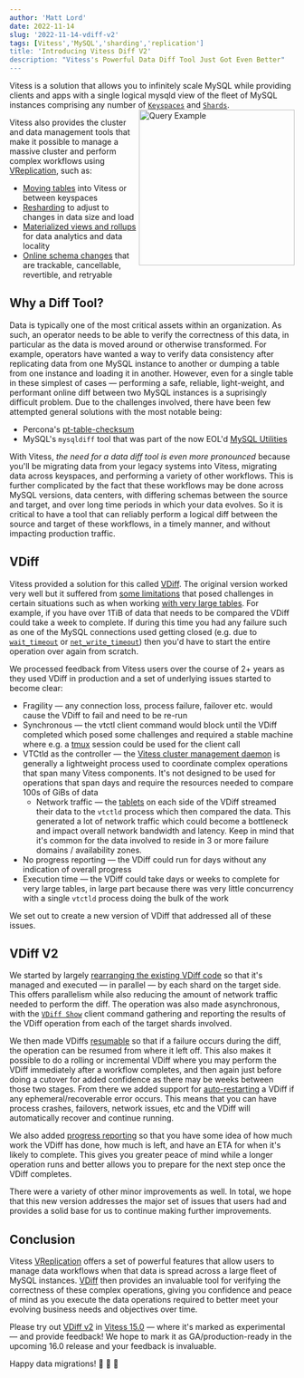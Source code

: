 ```yaml
---
author: 'Matt Lord'
date: 2022-11-14
slug: '2022-11-14-vdiff-v2'
tags: [Vitess','MySQL','sharding','replication']
title: 'Introducing Vitess Diff V2'
description: "Vitess's Powerful Data Diff Tool Just Got Even Better"
---
```


Vitess is a solution that allows you to infinitely scale MySQL while providing clients and apps with a single logical
mysqld view of the fleet of MySQL instances comprising any number of [`Keyspaces`](https://vitess.io/docs/concepts/keyspace/)
and [`Shards`](https://vitess.io/docs/concepts/shard/).
<a href="/img/VitessQueryExample.png"><img src="/img/VitessQueryExample.png" alt="Query Example" width="275" align="right"/></a>

Vitess also provides the cluster and data management tools that make it possible to manage a massive cluster and
perform complex workflows using [VReplication](https://vitess.io/docs/16.0/reference/vreplication/vreplication/), such
as:
  * [Moving tables](https://vitess.io/docs/reference/vreplication/movetables/) into Vitess or between keyspaces
  * [Resharding](https://vitess.io/docs/reference/vreplication/reshard/) to adjust to changes in data size and load
  * [Materialized views and rollups](https://vitess.io/docs/reference/vreplication/materialize/) for data analytics
and data locality
  * [Online schema changes](https://vitess.io/docs/user-guides/schema-changes/managed-online-schema-changes/) that
are trackable, cancellable, revertible, and retryable

## Why a Diff Tool?

Data is typically one of the most critical assets within an organization. As such, an operator needs to be able to
verify the correctness of this data, in particular as the data is moved around or otherwise transformed. For example,
operators have wanted a way to verify data consistency after replicating data from one MySQL instance to another or
dumping a table from one instance and loading it in another. However, even for a single table in these simplest of
cases — performing a safe, reliable, light-weight, and performant online diff between two MySQL instances is a
suprisingly difficult problem. Due to the challenges involved, there have been few attempted general solutions with
the most notable being:
  * Percona's [pt-table-checksum](https://docs.percona.com/percona-toolkit/pt-table-checksum.html)
  * MySQL's `mysqldiff` tool that was part of the now EOL'd [MySQL Utilities](https://downloads.mysql.com/docs/mysql-utilities-1.6-en.pdf)

With Vitess, _the need for a data diff tool is even more pronounced_ because you'll be migrating data from your
legacy systems into Vitess, migrating data across keyspaces, and performing a variety of other workflows. This
is further complicated by the fact that these workflows may be done across MySQL versions, data centers, with
differing schemas between the source and target, and over long time periods in which your data evolves. So it
is critical to have a tool that can reliably perform a logical diff between the source and target of these
workflows, in a timely manner, and without impacting production traffic.

## VDiff

Vitess provided a solution for this called [VDiff](https://vitess.io/docs/reference/vreplication/vdiff/). The original
version worked very well but it suffered from [some limitations](https://vitess.io/docs/15.0/reference/vreplication/vdiff/#note)
that posed challenges in certain situations such as when working [with very large tables](https://vitess.io/docs/15.0/reference/vreplication/vdiff/#using-vdiff-with-huge-tables).
For example, if you have over 1TiB of data that needs to be compared the VDiff could take a week to complete. If
during this time you had any failure such as one of the MySQL connections used getting closed (e.g. due to
[`wait_timeout`](https://dev.mysql.com/doc/refman/en/server-system-variables.html#sysvar_wait_timeout) or
[`net_write_timeout`](https://dev.mysql.com/doc/refman/en/server-system-variables.html#sysvar_net_write_timeout))
then you'd have to start the entire operation over again from scratch.

We processed feedback from Vitess users over the course of 2+ years as they used VDiff in production and a
set of underlying issues started to become clear:
  * Fragility — any connection loss, process failure, failover etc. would cause the VDiff to fail and need to be re-run
  * Synchronous — the vtctl client command would block until the VDiff completed which posed some challenges and required a stable machine where e.g. a [tmux](https://github.com/tmux/tmux/wiki) session could be used for the client call
  * VTCtld as the controller — the [Vitess cluster management daemon](https://vitess.io/docs/reference/programs/vtctld/) is generally a lightweight process used to coordinate complex operations that span many Vitess components. It's not designed to be used for operations that span days and require the resources needed to compare 100s of GiBs of data
    * Network traffic — the [tablets](https://vitess.io/docs/concepts/tablet/) on each side of the VDiff streamed their
    data to the `vtctld` process which then compared the data. This generated a lot of network traffic which could
    become a bottleneck and impact overall network bandwidth and latency. Keep in mind that it's common for the data
    involved to reside in 3 or more failure domains / availability zones.
  * No progress reporting — the VDiff could run for days without any indication of overall progress
  * Execution time — the VDiff could take days or weeks to complete for very large tables, in large part because there
  was very little concurrency with a single `vtctld` process doing the bulk of the work

We set out to create a new version of VDiff that addressed all of these issues.

## VDiff V2

We started by largely [rearranging the existing VDiff code](https://github.com/vitessio/vitess/pull/10382) so that
it's managed and executed — in parallel — by each shard on the target side. This offers parallelism while also
reducing the amount of network traffic needed to perform the diff. The operation was also made asynchronous, with the
[`VDiff Show`](https://vitess.io/docs/15.0/reference/vreplication/vdiff2/#show-progressstatus-of-a-vdiff)
client command gathering and reporting the results of the VDiff operation from each of the target shards involved.

We then made VDiffs [resumable](https://github.com/vitessio/vitess/pull/10497) so that if a failure occurs during
the diff, the operation can be resumed from where it left off. This also makes it possible to do a rolling or
incremental VDiff where you may perform the VDiff immediately after a workflow completes, and then again just before
doing a cutover for added confidence as there may be weeks between those two stages. From there we added support for
[auto-restarting](https://github.com/vitessio/vitess/pull/10639) a VDiff if any ephemeral/recoverable error occurs.
This means that you can have process crashes, failovers, network issues, etc and the VDiff will automatically
recover and continue running.

We also added [progress reporting](https://github.com/vitessio/vitess/pull/10639) so that you have some idea of
how much work the VDiff has done, how much is left, and have an ETA for when it's likely to complete. This gives
you greater peace of mind while a longer operation runs and better allows you to prepare for the next step once
the VDiff completes.

There were a variety of other minor improvements as well. In total, we hope that this new version addresses the 
major set of issues that users had and provides a solid base for us to continue making further improvements.

## Conclusion

Vitess [VReplication](https://vitess.io/docs/16.0/reference/vreplication/vreplication/) offers a set of
powerful features that allow users to manage data workflows when that data is spread across a large fleet of
MySQL instances. [VDiff](https://vitess.io/docs/reference/vreplication/vdiff2/) then provides an invaluable
tool for verifying the correctness of these complex operations, giving you confidence and peace of mind
as you execute the data operations required to better meet your evolving business needs and objectives over
time.

Please try out [VDiff v2](https://vitess.io/docs/reference/vreplication/vdiff2/) in
[Vitess 15.0](https://github.com/vitessio/vitess/releases/tag/v15.0.0) — where it's marked as experimental —
and provide feedback! We hope to mark it as GA/production-ready in the upcoming 16.0 release and your
feedback is invaluable.

Happy data migrations! 🚀 🚀 🚀